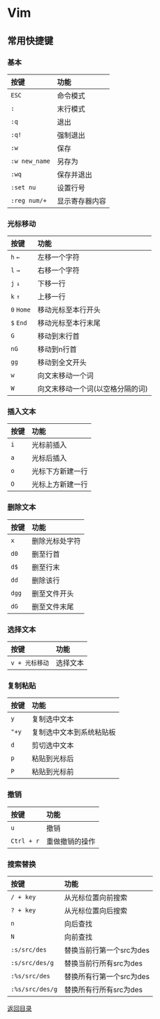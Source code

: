 # Vim

## 常用快捷键
### 基本
|按键|功能|
|:---|:---|
|`ESC`|命令模式|
|`:`|末行模式|
|`:q`|退出|
|`:q!`|强制退出|
|`:w`|保存|
|`:w new_name`|另存为|
|`:wq`|保存并退出|
|`:set nu`|设置行号|
|`:reg num/+`|显示寄存器内容|

### 光标移动
|按键|功能|
|:---|:---|
|`h` `←`|左移一个字符|
|`l` `→`|右移一个字符|
|`j` `↓`|下移一行|
|`k` `↑`|上移一行|
|`0` `Home`|移动光标至本行开头|
|`$` `End`|移动光标至本行末尾|
|`G`|移动到末行首|
|`nG`|移动到n行首|
|`gg`|移动到全文开头|
|`w`|向文末移动一个词|
|`W`|向文末移动一个词(以空格分隔的词)|

### 插入文本
|按键|功能|
|:---|:---|
|`i`|光标前插入|
|`a`|光标后插入|
|`o`|光标下方新建一行|
|`O`|光标上方新建一行|

### 删除文本
|按键|功能|
|:---|:---|
|`x`|删除光标处字符|
|`d0`|删至行首|
|`d$`|删至行末|
|`dd`|删除该行|
|`dgg`|删至文件开头|
|`dG`|删至文件末尾|

### 选择文本
|按键|功能|
|:---|:---|
|`v + 光标移动`|选择文本|

### 复制粘贴
|按键|功能|
|:---|:---|
|`y`|复制选中文本|
|`"+y`|复制选中文本到系统粘贴板|
|`d`|剪切选中文本|
|`p`|粘贴到光标后|
|`P`|粘贴到光标前|

### 撤销
|按键|功能|
|:---|:---|
|`u`|撤销|
|`Ctrl + r`|重做撤销的操作|

### 搜索替换
|按键|功能|
|:---|:---|
|`/ + key`|从光标位置向前搜索|
|`? + key`|从光标位置向后搜索|
|`n`|向后查找|
|`N`|向前查找|
|`:s/src/des`|替换当前行第一个src为des|
|`:s/src/des/g`|替换当前行所有src为des|
|`:%s/src/des`|替换所有行第一个src为des|
|`:%s/src/des/g`|替换所有行所有src为des|

[返回目录](../CONTENTS.md)